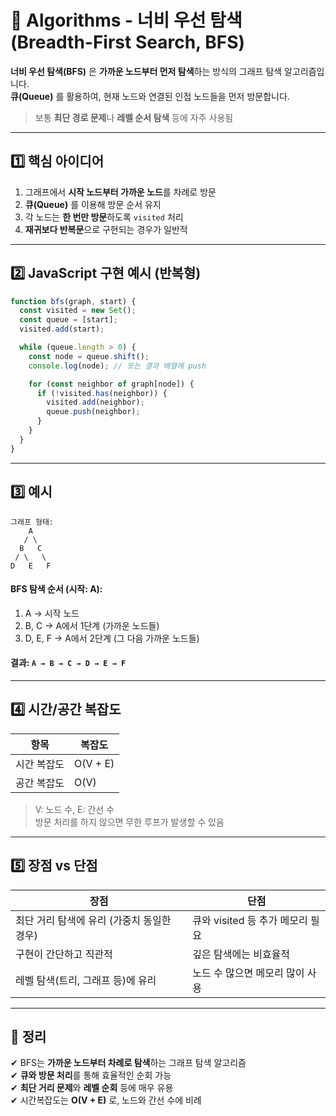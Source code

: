 # 🧠 Algorithms - 너비 우선 탐색 (Breadth-First Search, BFS)

**너비 우선 탐색(BFS)** 은 **가까운 노드부터 먼저 탐색**하는 방식의 그래프 탐색 알고리즘입니다.  
**큐(Queue)** 를 활용하여, 현재 노드와 연결된 인접 노드들을 먼저 방문합니다.

> 보통 **최단 경로 문제**나 **레벨 순서 탐색** 등에 자주 사용됨  

---

## 1️⃣ 핵심 아이디어

1. 그래프에서 **시작 노드부터 가까운 노드**를 차례로 방문
2. **큐(Queue)** 를 이용해 방문 순서 유지
3. 각 노드는 **한 번만 방문**하도록 `visited` 처리
4. **재귀보다 반복문**으로 구현되는 경우가 일반적

---

## 2️⃣ JavaScript 구현 예시 (반복형)

```js
function bfs(graph, start) {
  const visited = new Set();
  const queue = [start];
  visited.add(start);

  while (queue.length > 0) {
    const node = queue.shift();
    console.log(node); // 또는 결과 배열에 push

    for (const neighbor of graph[node]) {
      if (!visited.has(neighbor)) {
        visited.add(neighbor);
        queue.push(neighbor);
      }
    }
  }
}
```

---

## 3️⃣ 예시

```text
그래프 형태:
    A
   / \
  B   C
 / \   \
D   E   F
```

#### BFS 탐색 순서 (시작: A):
1. A → 시작 노드
2. B, C → A에서 1단계 (가까운 노드들)
3. D, E, F → A에서 2단계 (그 다음 가까운 노드들)

#### 결과: `A → B → C → D → E → F`

---

## 4️⃣ 시간/공간 복잡도

| 항목             | 복잡도       |
|------------------|--------------|
| 시간 복잡도       | O(V + E)     |
| 공간 복잡도       | O(V)         |

> V: 노드 수, E: 간선 수  
> 방문 처리를 하지 않으면 무한 루프가 발생할 수 있음

---

## 5️⃣ 장점 vs 단점

| 장점                                 | 단점                           |
|--------------------------------------|--------------------------------|
| 최단 거리 탐색에 유리 (가중치 동일한 경우) | 큐와 visited 등 추가 메모리 필요 |
| 구현이 간단하고 직관적                | 깊은 탐색에는 비효율적          |
| 레벨 탐색(트리, 그래프 등)에 유리      | 노드 수 많으면 메모리 많이 사용 |

---

## 🎯 정리

✔ BFS는 **가까운 노드부터 차례로 탐색**하는 그래프 탐색 알고리즘  
✔ **큐와 방문 처리**를 통해 효율적인 순회 가능  
✔ **최단 거리 문제**와 **레벨 순회** 등에 매우 유용  
✔ 시간복잡도는 **O(V + E)** 로, 노드와 간선 수에 비례

